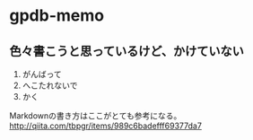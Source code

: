 # gpdb-memo

## 色々書こうと思っているけど、かけていない
1. がんばって
2. へこたれないで
3. かく

Markdownの書き方はここがとても参考になる。  
http://qiita.com/tbpgr/items/989c6badefff69377da7

